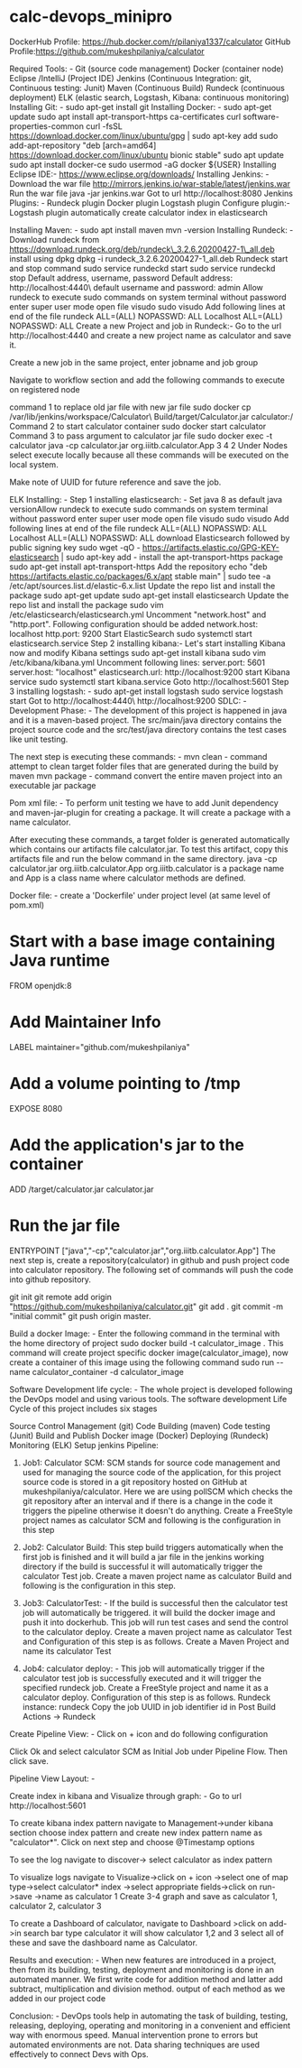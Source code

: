 # calc-devops_minipro

DockerHub Profile: https://hub.docker.com/r/pilaniya1337/calculator
GitHub Profile:https://github.com/mukeshpilaniya/calculator

Required Tools: -
Git (source code management)
Docker (container node)
Eclipse /IntelliJ (Project IDE)
Jenkins (Continuous Integration: git, Continuous testing: Junit)
Maven (Continuous Build)
Rundeck (continuous deployment)
ELK (elastic search, Logstash, Kibana: continuous monitoring)
Installing Git: -
sudo apt-get install git
Installing Docker: -
sudo apt-get update
sudo apt install apt-transport-https ca-certificates curl software-properties-common
curl -fsSL https://download.docker.com/linux/ubuntu/gpg | sudo apt-key add
sudo add-apt-repository "deb [arch=amd64] https://download.docker.com/linux/ubuntu bionic stable"
sudo apt update
sudo apt install docker-ce
sudo usermod -aG docker ${USER}
Installing Eclipse IDE:- https://www.eclipse.org/downloads/
Installing Jenkins: -
Download the war file
http://mirrors.jenkins.io/war-stable/latest/jenkins.war
Run the war file
java -jar jenkins.war
Got to url http://localhost:8080
Jenkins Plugins: -
Rundeck plugin
Docker plugin
Logstash plugin
Configure plugin:-
Logstash plugin automatically create calculator index in elasticsearch

  

Installing Maven: -
 sudo apt install maven
 mvn -version
Installing Rundeck: -
Download rundeck from
https://download.rundeck.org/deb/rundeck\_3.2.6.20200427-1\_all.deb
install using dpkg
dpkg -i rundeck\_3.2.6.20200427-1\_all.deb
Rundeck start and stop command
sudo service rundeckd start
sudo service rundeckd stop
Default address, username, password
Default address: http://localhost:4440\ default username and password: admin
Allow rundeck to execute sudo commands on system terminal without password enter super user mode
open file visudo
sudo visudo
Add following lines at end of the file
rundeck ALL=(ALL) NOPASSWD: ALL
Localhost ALL=(ALL) NOPASSWD: ALL
Create a new Project and job in Rundeck:-
Go to the url http://localhost:4440 and create a new project name as calculator and save it. 

Create a new job in the same project, enter jobname and job group 

Navigate to workflow section and add the following commands to execute on registered node

command 1 to replace old jar file with new jar file
sudo docker cp /var/lib/jenkins/workspace/Calculator\ Build/target/Calculator.jar calculator:/
Command 2 to start calculator container
sudo docker start calculator
Command 3 to pass argument to calculator jar file
sudo docker exec -t calculator java -cp calculator.jar org.iiitb.calculator.App 3 4 2
Under Nodes select execute locally because all these commands will be executed on the local system. 

Make note of UUID for future reference and save the job.



ELK Installing: -
Step 1 installing elasticsearch: -
Set java 8 as default java versionAllow rundeck to execute sudo commands on system terminal without password
enter super user mode
open file visudo
sudo visudo
Add following lines at end of the file
rundeck ALL=(ALL) NOPASSWD: ALL
Localhost ALL=(ALL) NOPASSWD: ALL
download Elasticsearch followed by public signing key
sudo wget -qO - https://artifacts.elastic.co/GPG-KEY-elasticsearch | sudo apt-key add -
install the apt-transport-https package
sudo apt-get install apt-transport-https
Add the repository
echo "deb https://artifacts.elastic.co/packages/6.x/apt stable main" | sudo tee -a /etc/apt/sources.list.d/elastic-6.x.list
Update the repo list and install the package
sudo apt-get update
sudo apt-get install elasticsearch
Update the repo list and install the package
sudo vim /etc/elasticsearch/elasticsearch.yml
Uncomment "network.host" and "http.port". Following configuration should be added
network.host: localhost
http.port: 9200
Start ElasticSearch
sudo systemctl start elasticsearch.service
Step 2 installing kibana:-
Let's start installing Kibana now and modify Kibana settings
sudo apt-get install kibana
sudo vim /etc/kibana/kibana.yml
Uncomment following lines:
server.port: 5601
server.host: "localhost"
elasticsearch.url: http://localhost:9200
start Kibana service
sudo systemctl start kibana.service
Goto http://localhost:5601
Step 3 installing logstash: -
sudo apt-get install logstash
sudo service logstash start
Got to http://localhost:4440\ http://localhost:9200
SDLC: -
Development Phase: -
The development of this project is happened in java and it is a maven-based project. The src/main/java directory contains the project source code and the src/test/java directory contains the test cases like unit testing.



The next step is executing these commands: -
mvn clean - command attempt to clean target folder files that are generated during the build by maven
mvn package - command convert the entire maven project into an executable jar package

Pom xml file: -
To perform unit testing we have to add Junit dependency and maven-jar-plugin for creating a package. It will create a package with a name calculator.



After executing these commands, a target folder is generated automatically which contains our artifacts file calculator.jar. To test this artifact, copy this artifacts file and run the below command in the same directory. java -cp calculator.jar org.iiitb.calculator.App
org.iiitb.calculator is a package name and App is a class name where calculator methods are defined.

Docker file: -
create a 'Dockerfile' under project level (at same level of pom.xml)

# Start with a base image containing Java runtime
FROM openjdk:8
# Add Maintainer Info
LABEL maintainer="github.com/mukeshpilaniya"
# Add a volume pointing to /tmp
EXPOSE 8080
# Add the application's jar to the container
ADD /target/calculator.jar calculator.jar
# Run the jar file
ENTRYPOINT ["java","-cp","calculator.jar","org.iiitb.calculator.App"]
The next step is, create a repository(calculator) in github and push project code into calculator repository. The following set of commands will push the code into github repository.

git init
git remote add origin "https://github.com/mukeshpilaniya/calculator.git"
git add .
git commit -m "initial commit"
git push origin master.


Build a docker Image: -
Enter the following command in the terminal with the home directory of project
sudo docker build -t calculator\_image . This command will create project specific docker image(calculator_image), now create a container of this image using the following command
sudo run --name calculator\_container -d calculator\_image

Software Development life cycle: -
The whole project is developed following the DevOps model and using various tools. The software development Life Cycle of this project includes six stages

Source Control Management (git)
Code Building (maven)
Code testing (Junit)
Build and Publish Docker image (Docker)
Deploying (Rundeck)
Monitoring (ELK)
Setup jenkins Pipeline:
1. Job1: Calculator SCM:
SCM stands for source code management and used for managing the source code of the application, for this project source code is stored in a git repository hosted on GitHub at mukeshpilaniya/calculator. Here we are using pollSCM which checks the git repository after an interval and if there is a change in the code it triggers the pipeline otherwise it doesn't do anything.
Create a FreeStyle project names as calculator SCM and following is the configuration in this step   

2. Job2: Calculator Build:
This step build triggers automatically when the first job is finished and it will build a jar file in the jenkins working directory if the build is successful it will automatically trigger the calculator Test job. Create a maven project name as calculator Build and following is the configuration in this step.    

3. Job3: CalculatorTest: -
If the build is successful then the calculator test job will automatically be triggered. it will build the docker image and push it into dockerhub. This job will run test cases and send the control to the calculator deploy. Create a maven project name as calculator Test and Configuration of this step is as follows.
Create a Maven Project and name its calculator Test    

4. Job4: calculator deploy: -
This job will automatically trigger if the calculator test job is successfully executed and it will trigger the specified rundeck job.
Create a FreeStyle project and name it as a calculator deploy. Configuration of this step is as follows.
Rundeck instance: rundeck
Copy the job UUID in job identifier id in Post Build Actions → Rundeck
 

Create Pipeline View: -
Click on + icon and do following configuration 

Click Ok and select calculator SCM as Initial Job under Pipeline Flow. Then click save. 

Pipeline View Layout: -


Create index in kibana and Visualize through graph: -
Go to url http://localhost:5601

To create kibana index pattern navigate to Management->under kibana section choose index pattern and create new index pattern name as "calculator*". Click on next step and choose @Timestamp options 

To see the log navigate to discover-> select calculator as index pattern 

To visualize logs navigate to Visualize->click on + icon ->select one of map type->select calculator* index ->select appropriate fields->click on run->save ->name as calculator 1
Create 3-4 graph and save as calculator 1, calculator 2, calculator 3 

To create a Dashboard of calculator, navigate to Dashboard >click on add->in search bar type calculator it will show calculator 1,2 and 3 select all of these and save the dashboard name as Calculator. 

Results and execution: -
When new features are introduced in a project, then from its building, testing, deployment and monitoring is done in an automated manner.
We first write code for addition method and latter add subtract, multiplication and division method. output of each method as we added in our project code









Conclusion: -
DevOps tools help in automating the task of building, testing, releasing, deploying, operating and monitoring in a convenient and efficient way with enormous speed. Manual intervention prone to errors but automated environments are not. Data sharing techniques are used effectively to connect Devs with Ops.
